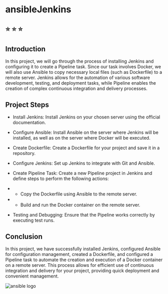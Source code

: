 #  ansibleJenkins 



##  :star:  :star:  :star: 
## Introduction
In this project, we will go through the process of installing Jenkins and configuring it to create a Pipeline task. Since our task involves Docker, we will also use Ansible to copy necessary local files (such as Dockerfile) to a remote server. Jenkins allows for the automation of various software development, testing, and deployment tasks, while Pipeline enables the creation of complex continuous integration and delivery processes.

## Project Steps
- Install Jenkins: Install Jenkins on your chosen server using the official documentation.

- Configure Ansible: Install Ansible on the server where Jenkins will be installed, as well as on the server where Docker will be executed.

- Create Dockerfile: Create a Dockerfile for your project and save it in a repository.

- Configure Jenkins: Set up Jenkins to integrate with Git and Ansible.

- Create Pipeline Task: Create a new Pipeline project in Jenkins and define steps to perform the following actions:

- - Copy the Dockerfile using Ansible to the remote server.
- - Build and run the Docker container on the remote server.
- Testing and Debugging: Ensure that the Pipeline works correctly by executing test runs.


## Conclusion
In this project, we have successfully installed Jenkins, configured Ansible for configuration management, created a Dockerfile, and configured a Pipeline task to automate the creation and execution of a Docker container on a remote server. This process allows for efficient use of continuous integration and delivery for your project, providing quick deployment and convenient management.

![ansible logo](https://i0.wp.com/blog.it-playground.eu/wp-content/uploads/2018/06/juniper-ansible.png?fit=560%2C315&ssl=1)
